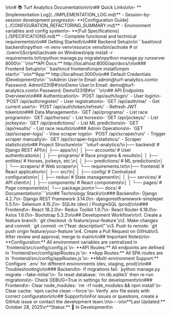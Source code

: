 <!-- Project Documentation Index -->\n\n# 📚 Turf Analytics Documentation\n\n## Quick Links\n\n- **[Implementation Log](../IMPLEMENTATION_LOG.md)** - Session-by-session development progress\n- **[Configuration Guide](../CONFIGURATION_REFACTORING_SUMMARY.md)** - Environment variables and config system\n- **[Full Specifications](./SPECIFICATIONS.md)** - Complete functional and technical requirements\n\n## Getting Started\n\n### Backend Setup\n\n```bash\ncd backend\npython -m venv venv\nsource venv/bin/activate  # or .\\venv\\Scripts\\activate on Windows\npip install -r requirements.txt\npython manage.py migrate\npython manage.py runserver 8000\n```\n\n**API Docs:** http://localhost:8000/api/docs/\n\n### Frontend Setup\n\n```bash\ncd frontend\nnpm install\nnpm start\n```\n\n**App:** http://localhost:3000\n\n## Default Credentials (Development)\n\n```\nAdmin User:\n  Email: admin@turf-analytics.com\n  Password: Admin123!@#\n\nDemo User:\n  Email: demo@turf-analytics.com\n  Password: Demo123!@#\n```\n\n## API Endpoints Overview\n\n### Authentication\n- `POST /api/auth/login/` - User login\n- `POST /api/auth/register/` - User registration\n- `GET /api/auth/me/` - Get current user\n- `POST /api/auth/token/refresh/` - Refresh JWT token\n\n### Data Management\n- `GET /api/programs/` - List race programs\n- `GET /api/horses/` - List horses\n- `GET /api/jockeys/` - List jockeys\n- `GET /api/predictions/` - List ML predictions\n- `GET /api/results/` - List race results\n\n### Admin Operations\n- `GET /api/scraper-logs/` - View scraper logs\n- `POST /api/scraper/run/` - Trigger scraper manually\n- `GET /api/scraper-logs/statistics/` - Scraper statistics\n\n## Project Structure\n\n```\nturf-analytics/\n├── backend/              # Django REST API\n│   ├── apps/\n│   │   ├── accounts/    # User authentication\n│   │   ├── programs/    # Race programs & results\n│   │   ├── entities/    # Horses, jockeys, etc.\n│   │   ├── predictions/ # ML predictions\n│   │   └── scrapers/    # Web scraper\n│   └── requirements.txt\n├── frontend/            # React application\n│   ├── src/\n│   │   ├── config/     # Centralized configuration\n│   │   ├── redux/      # State management\n│   │   ├── services/   # API client\n│   │   ├── components/ # React components\n│   │   └── pages/      # Page components\n│   └── package.json\n└── docs/                # Documentation\n```\n\n## Technology Stack\n\n### Backend\n- Django 4.2.7\n- Django REST Framework 3.14.0\n- djangorestframework-simplejwt 5.5.1\n- Selenium 4.15.2\n- SQLite (dev) / PostgreSQL (prod)\n\n### Frontend\n- React 18.2.0\n- Redux Toolkit 1.9.7\n- React Router 6.18.0\n- Axios 1.6.0\n- Bootstrap 5.3.2\n\n## Development Workflow\n\n1. Create a feature branch: `git checkout -b feature/your-feature`\n2. Make changes and commit: `git commit -m \"feat: description\"`\n3. Push to remote: `git push origin feature/your-feature`\n4. Create a Pull Request on GitHub\n5. After review and approval, merge to main\n\n## Important Notes\n\n- **Configuration:** All environment variables are centralized in `frontend/src/config/config.js`\n- **API Routes:** All endpoints are defined in `frontend/src/config/apiRoutes.js`\n- **App Routes:** All SPA routes are in `frontend/src/config/appRoutes.js`\n- **Multi-environment Support:** Configure `.env` for different environments (dev, staging, prod)\n\n## Troubleshooting\n\n### Backend\n- If migrations fail: `python manage.py migrate --fake-initial`\n- To reset database: `rm db.sqlite3` then re-run migrations\n- Check DEBUG=True in settings for development\n\n### Frontend\n- Clear node_modules: `rm -rf node_modules && npm install`\n- Clear cache: `npm cache clean --force`\n- Verify .env file exists with correct configuration\n\n## Support\n\nFor issues or questions, create a GitHub issue or contact the development team.\n\n---\n\n**Last Updated:** October 28, 2025\n**Status:** 🚀 In Development\n
